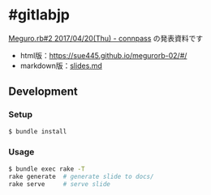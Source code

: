 #  #gitlabjp

[Meguro.rb#2 2017/04/20(Thu) - connpass](https://megurorb.connpass.com/event/55107/) の発表資料です

* html版：https://sue445.github.io/megurorb-02/#/
* markdown版：[slides.md](slides.md)

## Development
### Setup
```bash
$ bundle install
```

### Usage
```bash
$ bundle exec rake -T
rake generate  # generate slide to docs/
rake serve     # serve slide
```
